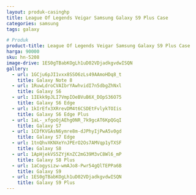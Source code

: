```yaml
---
layout: produk-casinghp
title: League Of Legends Veigar Samsung Galaxy S9 Plus Case
categories: samsung
tags: galaxy

# Produk
product-title: League Of Legends Veigar Samsung Galaxy S9 Plus Case
harga: 90000
sku: hn-5208
image-drive: 1ES0gTBabKOgLh1uD02VDjadkgvdwISQN
gallery:
  - url: 1GCju6pJI1vxx8SSO6zLs49AAmoHDq8_t
    title: Galaxy Note 8
  - url: 1RuwLdroCVAIbrYAwhvidI7n5dbgZhNxl
    title: Galaxy S6
  - url: 1IEkk9pJLI7VmpIOeBVuB6X_DOpS36O75
    title: Galaxy S6 Edge
  - url: 1kIrEfx3XRrevDM4t6CSDEtFvlykTOIis
    title: Galaxy S6 Edge Plus
  - url: 1aL-_xfgoOjAEhg0NR_7k9gcAT6KpQGqI
    title: Galaxy S7
  - url: 1CDfKVGAsN6ymre8m-dJPhyIjPwA5v0gd
    title: Galaxy S7 Edge
  - url: 1tnQhvXKNXeYnJPErO2Os7AMVqp1yTXSF
    title: Galaxy S8
  - url: 1ApHjekVS5ZYjKnZC2mG39M3vC8Wl6_mP
    title: Galaxy S8 Plus
  - url: 1aCogysizw-wmAJo8-Pwr54gQlTEPPa6B
    title: Galaxy S9
  - url: 1ES0gTBabKOgLh1uD02VDjadkgvdwISQN
    title: Galaxy S9 Plus
---
```


